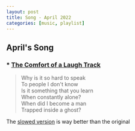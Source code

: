 ```yaml
---
layout: post
title: Song - April 2022
categories: [music, playlist]
---
```



## April's Song

### * [The Comfort of a Laugh Track](https://www.youtube.com/watch?v=ieJP12dMelQ)

  > Why is it so hard to speak <br>
  > To people I don't know<br>
  > Is it something that you learn <br>
  > When constantly alone? <br>
  > When did I become a man <br>
  > Trapped inside a ghost? <br>

The [slowed version](https://www.youtube.com/watch?v=riNIc8RunXs) is way better than the original

  
